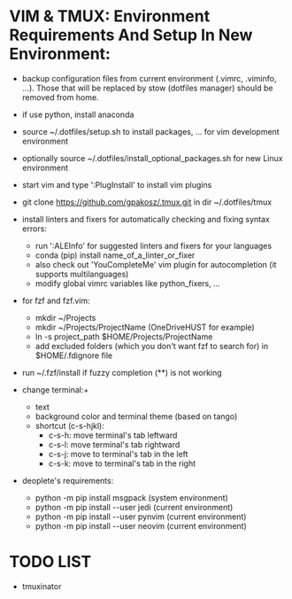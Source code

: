 # VIM & TMUX: Environment Requirements And Setup In New Environment:

- backup configuration files from current environment (.vimrc, .viminfo, ...).
Those that will be replaced by stow (dotfiles manager) should be removed from
home.

- if use python, install anaconda

- source ~/.dotfiles/setup.sh to install packages, ... for vim development environment
- optionally source ~/.dotfiles/install_optional_packages.sh for new Linux environment

- start vim and type ':PlugInstall' to install vim plugins
- git clone https://github.com/gpakosz/.tmux.git in dir ~/.dotfiles/tmux

- install linters and fixers for automatically checking and fixing syntax
errors:
    + run ':ALEInfo' for suggested linters and fixers for your languages
    + conda (pip) install name_of_a_linter_or_fixer
    + also check out 'YouCompleteMe' vim plugin for autocompletion (it supports
multilanguages)
    + modify global vimrc variables like python_fixers, ...

- for fzf and fzf.vim:
    + mkdir ~/Projects
    + mkdir ~/Projects/ProjectName (OneDriveHUST for example)
    + ln -s project_path $HOME/Projects/ProjectName
    + add excluded folders (which you don't want fzf to search for) in
    $HOME/.fdignore file

- run ~/.fzf/install if fuzzy completion (**) is not working

- change terminal:+
    + text
    + background color and terminal theme (based on tango)
    + shortcut (c-s-hjkl):
        + c-s-h: move terminal's tab leftward
        + c-s-l: move terminal's tab rightward
        + c-s-j: move to terminal's tab in the left
        + c-s-k: move to terminal's tab in the right

- deoplete's requirements:
    + python -m pip install msgpack (system environment)
    + python -m pip install --user jedi (current environment)
    + python -m pip install --user pynvim (current environment)
    + python -m pip install --user neovim (current environment)

# TODO LIST

- tmuxinator
